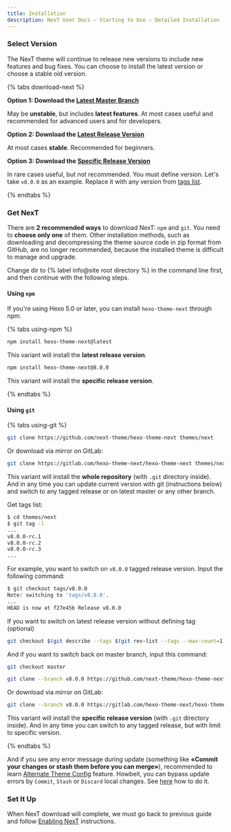 ```yaml
---
title: Installation
description: NexT User Docs – Starting to Use – Detailed Installation
---
```


### Select Version

The NexT theme will continue to release new versions to include new features and bug fixes. You can choose to install the latest version or choose a stable old version.

{% tabs download-next %}
<!-- tab {% label success@Latest Master Branch %} -->
**Option 1: Download the [Latest Master Branch](https://github.com/next-theme/hexo-theme-next/archive/master.zip)**

May be **unstable**, but includes **latest features**. At most cases useful and recommended for advanced users and for developers.
<!-- endtab -->

<!-- tab Latest Release Version -->
**Option 2: Download the [Latest Release Version](https://github.com/next-theme/hexo-theme-next/releases/latest)**

At most cases **stable**. Recommended for beginners.
<!-- endtab -->

<!-- tab Specific Release Version -->
**Option 3: Download the [Specific Release Version](https://github.com/next-theme/hexo-theme-next/releases)**

In rare cases useful, but not recommended.
You must define version. Let's take `v8.0.0` as an example. Replace it with any version from [tags list](https://github.com/next-theme/hexo-theme-next/tags).
<!-- endtab -->
{% endtabs %}

### Get NexT

There are **2 recommended ways** to download NexT: `npm` and `git`. You need to **choose only one** of them. Other installation methods, such as downloading and decompressing the theme source code in zip format from GitHub, are no longer recommended, because the installed theme is difficult to manage and upgrade.

Change dir to {% label info@site root directory %} in the command line first, and then continue with the following steps.

#### Using `npm`

If you're using Hexo 5.0 or later, you can install `hexo-theme-next` through npm.

{% tabs using-npm %}
<!-- tab Latest Release Version -->
```bash
npm install hexo-theme-next@latest
```

This variant will install the **latest release version**.
<!-- endtab -->

<!-- tab Specific Release Version -->
```bash
npm install hexo-theme-next@8.0.0
```

This variant will install the **specific release version**.
<!-- endtab -->
{% endtabs %}

#### Using `git`

{% tabs using-git %}
<!-- tab Latest Master Branch -->
```bash
git clone https://github.com/next-theme/hexo-theme-next themes/next
```

Or download via mirror on GitLab:

```bash
git clone https://gitlab.com/hexo-theme-next/hexo-theme-next themes/next
```

This variant will install the **whole repository** (with `.git` directory inside).
And in any time you can update current version with git (instructions below) and switch to any tagged release or on latest master or any other branch.

Get tags list:

```bash
$ cd themes/next
$ git tag -l
...
v8.0.0-rc.1
v8.0.0-rc.2
v8.0.0-rc.3
...
```

For example, you want to switch on `v8.0.0` tagged release version. Input the following command:

```bash
$ git checkout tags/v8.0.0
Note: switching to 'tags/v8.0.0'.
...
HEAD is now at f27e45b Release v8.0.0
```

If you want to switch on latest release version without defining tag (optional)

```bash
git checkout $(git describe --tags $(git rev-list --tags --max-count=1))
```

And if you want to switch back on master branch, input this command:

```bash
git checkout master
```
<!-- endtab -->

<!-- tab Specific Release Version -->
```bash
git clone --branch v8.0.0 https://github.com/next-theme/hexo-theme-next themes/next
```

Or download via mirror on GitLab:

```bash
git clone --branch v8.0.0 https://gitlab.com/hexo-theme-next/hexo-theme-next themes/next
```

This variant will install the **specific release version** (with `.git` directory inside).
And in any time you can switch to any tagged release, but with limit to specific version.
<!-- endtab -->
{% endtabs %}

And if you see any error message during update (something like **«Commit your changes or stash them before you can merge»**), recommended to learn [Alternate Theme Config](/docs/getting-started/configuration.html) feature. Howbeit, you can bypass update errors by `Commit`, `Stash` or `Discard` local changes. See [here](https://stackoverflow.com/a/15745424/5861495) how to do it.

### Set It Up

When NexT download will complete, we must go back to previous guide and follow [Enabling NexT](/docs/getting-started/#Enabling-NexT) instructions.
